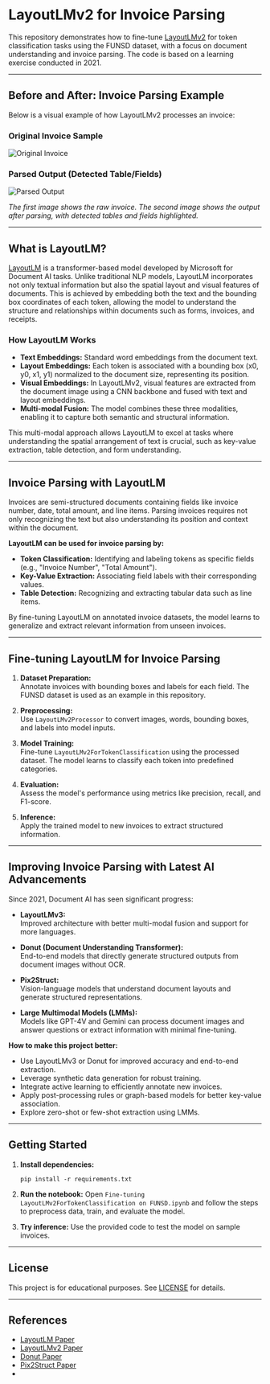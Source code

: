 # LayoutLMv2 for Invoice Parsing

This repository demonstrates how to fine-tune [LayoutLMv2](https://github.com/microsoft/unilm/tree/master/layoutlm) for token classification tasks using the FUNSD dataset, with a focus on document understanding and invoice parsing. The code is based on a learning exercise conducted in 2021.

---

## Before and After: Invoice Parsing Example

Below is a visual example of how LayoutLMv2 processes an invoice:

### Original Invoice Sample

![Original Invoice](input_image.png)

### Parsed Output (Detected Table/Fields)

![Parsed Output](output_image.png)

*The first image shows the raw invoice. The second image shows the output after parsing, with detected tables and fields highlighted.*

---

## What is LayoutLM?

[LayoutLM](https://arxiv.org/abs/1912.13318) is a transformer-based model developed by Microsoft for Document AI tasks. Unlike traditional NLP models, LayoutLM incorporates not only textual information but also the spatial layout and visual features of documents. This is achieved by embedding both the text and the bounding box coordinates of each token, allowing the model to understand the structure and relationships within documents such as forms, invoices, and receipts.

### How LayoutLM Works

- **Text Embeddings:** Standard word embeddings from the document text.
- **Layout Embeddings:** Each token is associated with a bounding box (x0, y0, x1, y1) normalized to the document size, representing its position.
- **Visual Embeddings:** In LayoutLMv2, visual features are extracted from the document image using a CNN backbone and fused with text and layout embeddings.
- **Multi-modal Fusion:** The model combines these three modalities, enabling it to capture both semantic and structural information.

This multi-modal approach allows LayoutLM to excel at tasks where understanding the spatial arrangement of text is crucial, such as key-value extraction, table detection, and form understanding.

---

## Invoice Parsing with LayoutLM

Invoices are semi-structured documents containing fields like invoice number, date, total amount, and line items. Parsing invoices requires not only recognizing the text but also understanding its position and context within the document.

**LayoutLM can be used for invoice parsing by:**
- **Token Classification:** Identifying and labeling tokens as specific fields (e.g., "Invoice Number", "Total Amount").
- **Key-Value Extraction:** Associating field labels with their corresponding values.
- **Table Detection:** Recognizing and extracting tabular data such as line items.

By fine-tuning LayoutLM on annotated invoice datasets, the model learns to generalize and extract relevant information from unseen invoices.

---

## Fine-tuning LayoutLM for Invoice Parsing

1. **Dataset Preparation:**  
   Annotate invoices with bounding boxes and labels for each field. The FUNSD dataset is used as an example in this repository.

2. **Preprocessing:**  
   Use `LayoutLMv2Processor` to convert images, words, bounding boxes, and labels into model inputs.

3. **Model Training:**  
   Fine-tune `LayoutLMv2ForTokenClassification` using the processed dataset. The model learns to classify each token into predefined categories.

4. **Evaluation:**  
   Assess the model's performance using metrics like precision, recall, and F1-score.

5. **Inference:**  
   Apply the trained model to new invoices to extract structured information.

---

## Improving Invoice Parsing with Latest AI Advancements

Since 2021, Document AI has seen significant progress:

- **LayoutLMv3:**  
  Improved architecture with better multi-modal fusion and support for more languages.

- **Donut (Document Understanding Transformer):**  
  End-to-end models that directly generate structured outputs from document images without OCR.

- **Pix2Struct:**  
  Vision-language models that understand document layouts and generate structured representations.

- **Large Multimodal Models (LMMs):**  
  Models like GPT-4V and Gemini can process document images and answer questions or extract information with minimal fine-tuning.

**How to make this project better:**
- Use LayoutLMv3 or Donut for improved accuracy and end-to-end extraction.
- Leverage synthetic data generation for robust training.
- Integrate active learning to efficiently annotate new invoices.
- Apply post-processing rules or graph-based models for better key-value association.
- Explore zero-shot or few-shot extraction using LMMs.

---

## Getting Started

1. **Install dependencies:**
   ```
   pip install -r requirements.txt
   ```

2. **Run the notebook:**
   Open `Fine-tuning LayoutLMv2ForTokenClassification on FUNSD.ipynb` and follow the steps to preprocess data, train, and evaluate the model.

3. **Try inference:**
   Use the provided code to test the model on sample invoices.

---

## License

This project is for educational purposes. See [LICENSE](LICENSE) for details.

---

## References

- [LayoutLM Paper](https://arxiv.org/abs/1912.13318)
- [LayoutLMv2 Paper](https://arxiv.org/abs/2012.14740)
- [Donut Paper](https://arxiv.org/abs/2111.15664)
- [Pix2Struct Paper](https://arxiv.org/abs/2210.03347)
-
